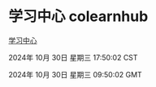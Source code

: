 # 学习中心 colearnhub
[学习中心](http://219.139.197.74:56308/colearnhub/)

2024年 10月 30日 星期三 17:50:02 CST

2024年 10月 30日 星期三 09:50:02 GMT
